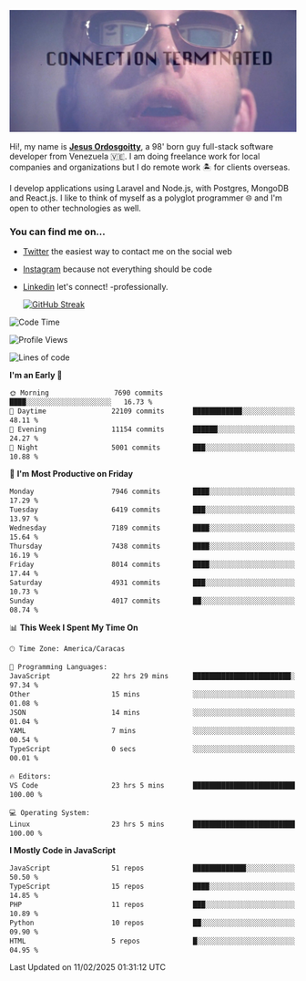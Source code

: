 ![hackers movie reference](./disconnected.jpg)

Hi!, my name is [**Jesus Ordosgoitty**](https://jodaz.dev), a 98' born guy full-stack software developer from Venezuela 🇻🇪. I am doing freelance work for local companies and organizations but I do remote work 🏝️ for clients overseas. 

I develop applications using Laravel and Node.js, with Postgres, MongoDB and React.js. I like to think of myself as a polyglot programmer 🌐 and I'm open to other technologies as well.

### You can find me on...

- [Twitter](https://twitter.com/jodaz_) the easiest way to contact me on the social web
- [Instagram](https://instagram.com/jodaz_) because not everything should be code
- [Linkedin](https://linkedin.com/in/jodaz) let's connect! -professionally.


    [![GitHub Streak](https://streak-stats.demolab.com?user=jodaz&theme=tokyonight)](https://git.io/streak-stats)

<!--START_SECTION:waka-->
![Code Time](http://img.shields.io/badge/Code%20Time-7%2C137%20hrs%2039%20mins-blue)

![Profile Views](http://img.shields.io/badge/Profile%20Views-0-blue)

![Lines of code](https://img.shields.io/badge/From%20Hello%20World%20I%27ve%20Written-82.9%20million%20lines%20of%20code-blue)

**I'm an Early 🐤** 

```text
🌞 Morning                7690 commits        ████░░░░░░░░░░░░░░░░░░░░░   16.73 % 
🌆 Daytime                22109 commits       ████████████░░░░░░░░░░░░░   48.11 % 
🌃 Evening                11154 commits       ██████░░░░░░░░░░░░░░░░░░░   24.27 % 
🌙 Night                  5001 commits        ███░░░░░░░░░░░░░░░░░░░░░░   10.88 % 
```
📅 **I'm Most Productive on Friday** 

```text
Monday                   7946 commits        ████░░░░░░░░░░░░░░░░░░░░░   17.29 % 
Tuesday                  6419 commits        ███░░░░░░░░░░░░░░░░░░░░░░   13.97 % 
Wednesday                7189 commits        ████░░░░░░░░░░░░░░░░░░░░░   15.64 % 
Thursday                 7438 commits        ████░░░░░░░░░░░░░░░░░░░░░   16.19 % 
Friday                   8014 commits        ████░░░░░░░░░░░░░░░░░░░░░   17.44 % 
Saturday                 4931 commits        ███░░░░░░░░░░░░░░░░░░░░░░   10.73 % 
Sunday                   4017 commits        ██░░░░░░░░░░░░░░░░░░░░░░░   08.74 % 
```


📊 **This Week I Spent My Time On** 

```text
🕑︎ Time Zone: America/Caracas

💬 Programming Languages: 
JavaScript               22 hrs 29 mins      ████████████████████████░   97.34 % 
Other                    15 mins             ░░░░░░░░░░░░░░░░░░░░░░░░░   01.08 % 
JSON                     14 mins             ░░░░░░░░░░░░░░░░░░░░░░░░░   01.04 % 
YAML                     7 mins              ░░░░░░░░░░░░░░░░░░░░░░░░░   00.54 % 
TypeScript               0 secs              ░░░░░░░░░░░░░░░░░░░░░░░░░   00.01 % 

🔥 Editors: 
VS Code                  23 hrs 5 mins       █████████████████████████   100.00 % 

💻 Operating System: 
Linux                    23 hrs 5 mins       █████████████████████████   100.00 % 
```

**I Mostly Code in JavaScript** 

```text
JavaScript               51 repos            █████████████░░░░░░░░░░░░   50.50 % 
TypeScript               15 repos            ████░░░░░░░░░░░░░░░░░░░░░   14.85 % 
PHP                      11 repos            ███░░░░░░░░░░░░░░░░░░░░░░   10.89 % 
Python                   10 repos            ██░░░░░░░░░░░░░░░░░░░░░░░   09.90 % 
HTML                     5 repos             █░░░░░░░░░░░░░░░░░░░░░░░░   04.95 % 
```




 Last Updated on 11/02/2025 01:31:12 UTC
<!--END_SECTION:waka-->
